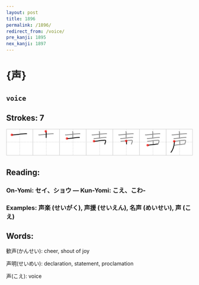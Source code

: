 ```yaml
---
layout: post
title: 1896
permalink: /1896/
redirect_from: /voice/
pre_kanji: 1895
nex_kanji: 1897
---
```


# {声}

## `voice`

## Strokes: 7

<div class="stroke"><img src="../images/E5A3B0.png" /></div>

## Reading:

### On-Yomi: セイ、ショウ &mdash; Kun-Yomi: こえ、こわ-

### Examples: 声楽 (せいがく), 声援 (せいえん), 名声 (めいせい), 声 (こえ)

## Words:

歓声(かんせい): cheer, shout of joy

声明(せいめい): declaration, statement, proclamation

声(こえ): voice
